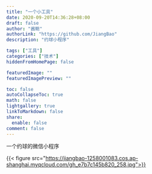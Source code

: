 ```yaml
---
title: "一个小工具"
date: 2020-09-20T14:36:28+08:00
draft: false
author: "酱鲍"
authorLink: "https://github.com/JiangBao"
description: "约球小程序"

tags: ["工具"]
categories: ["技术"]
hiddenFromHomePage: false

featuredImage: ""
featuredImagePreview: ""

toc: false
autoCollapseToc: true
math: false
lightgallery: true
linkToMarkdown: false
share:
  enable: false
comment: false
---
```

一个约球的微信小程序

<!--more-->

{{< figure src="https://jiangbao-1258001083.cos.ap-shanghai.myqcloud.com/gh_e7b7c145b820_258.jpg">}}
